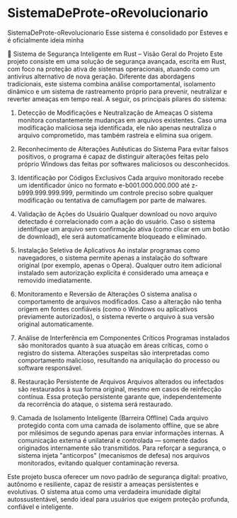 # SistemaDeProte-oRevolucionario
SistemaDeProte-oRevolucionario
Esse sistema é consolidado por Esteves e é oficialmente ideia minha

🔐 Sistema de Segurança Inteligente em Rust – Visão Geral do Projeto
Este projeto consiste em uma solução de segurança avançada, escrita em Rust, com foco na proteção ativa de sistemas operacionais, atuando como um antivírus alternativo de nova geração. Diferente das abordagens tradicionais, este sistema combina análise comportamental, isolamento dinâmico e um sistema de rastreamento próprio para prevenir, neutralizar e reverter ameaças em tempo real. A seguir, os principais pilares do sistema:

1. Detecção de Modificações e Neutralização de Ameaças
O sistema monitora constantemente mudanças em arquivos existentes. Caso uma modificação maliciosa seja identificada, ele não apenas neutraliza o arquivo comprometido, mas também rastreia e elimina sua origem.

2. Reconhecimento de Alterações Autêuticas do Sistema
Para evitar falsos positivos, o programa é capaz de distinguir alterações feitas pelo próprio Windows das feitas por softwares maliciosos ou desconhecidos.

3. Identificação por Códigos Exclusivos
Cada arquivo monitorado recebe um identificador único no formato e-b001.000.000.000 até z-b999.999.999.999, permitindo um controle preciso sobre qualquer modificação ou tentativa de camuflagem por parte de malwares.

4. Validação de Ações do Usuário
Qualquer download ou novo arquivo detectado é correlacionado com a ação do usuário. Caso o sistema identifique um arquivo sem confirmação ativa (como clicar em um botão de download), ele será automaticamente bloqueado e eliminado.

5. Instalação Seletiva de Aplicativos
Ao instalar programas como navegadores, o sistema permite apenas a instalação do software original (por exemplo, apenas o Opera). Qualquer outro item adicional instalado sem autorização explícita é considerado uma ameaça e removido imediatamente.

6. Monitoramento e Reversão de Alterações
O sistema analisa o comportamento de arquivos modificados. Caso a alteração não tenha origem em fontes confiáveis (como o Windows ou aplicativos previamente autorizados), o sistema reverte o arquivo à sua versão original automaticamente.

7. Análise de Interferência em Componentes Críticos
Programas instalados são monitorados quanto à sua atuação em áreas críticas, como o registro do sistema. Alterações suspeitas são interpretadas como comportamento malicioso, resultando na aniquilação do processo ou software responsável.

8. Restauração Persistente de Arquivos
Arquivos alterados ou infectados são restaurados à sua forma original, mesmo em casos de reinfecção contínua. Essa proteção persistente garante que, independentemente da recorrência do ataque, o sistema será restaurado.

9. Camada de Isolamento Inteligente (Barreira Offline)
Cada arquivo protegido conta com uma camada de isolamento offline, que se abre por milésimos de segundo apenas para enviar informações internas. A comunicação externa é unilateral e controlada — somente dados originados internamente são transmitidos. Para reforçar a segurança, o sistema injeta "anticorpos" (mecanismos de defesa) nos arquivos monitorados, evitando qualquer contaminação reversa.

Este projeto busca oferecer um novo padrão de segurança digital: proativo, autônomo e resiliente, capaz de resistir a ameaças persistentes e evolutivas. O sistema atua como uma verdadeira imunidade digital autossustentável, sendo ideal para usuários que exigem proteção profunda, confiável e inteligente.
